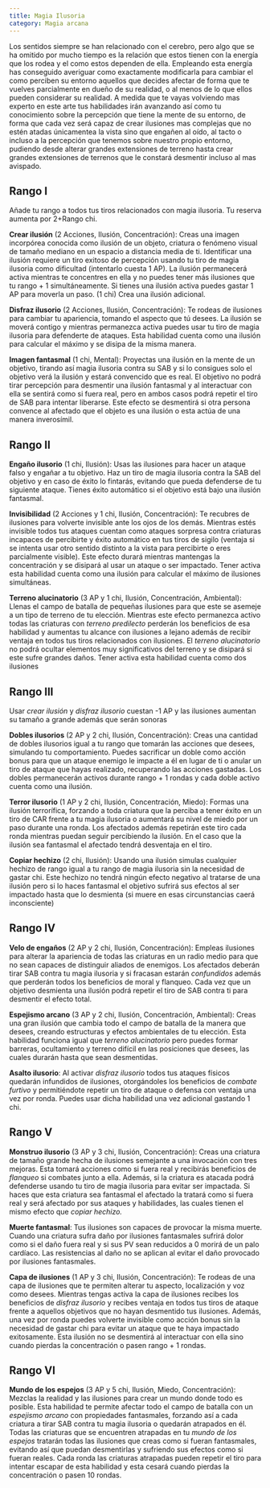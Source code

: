 ```yaml
---
title: Magia Ilusoria
category: Magia arcana
---
```


Los sentidos siempre se han relacionado con el cerebro, pero algo que se ha omitido por mucho tiempo es la relación que estos tienen con la energía que los rodea y el como estos dependen de ella. Empleando esta energía has conseguido averiguar como exactamente modificarla para cambiar el como perciben su entorno aquellos que decides afectar de forma que te vuelves parcialmente en dueño de su realidad, o al menos de lo que ellos pueden considerar su realidad. A medida que te vayas volviendo  mas experto en este arte tus habilidades irán avanzando así como tu conocimiento sobre la percepción que tiene la mente de su entorno, de forma que cada vez será capaz de crear ilusiones mas complejas que no estén atadas únicamentea la vista sino que engañen al oído, al tacto o incluso a la percepción que tenemos sobre nuestro propio entorno, pudiendo desde alterar grandes extensiones de terreno hasta crear grandes extensiones de terrenos que le constará desmentir incluso al mas avispado.

## Rango I

Añade tu rango a todos tus tiros relacionados con magia ilusoria. Tu reserva aumenta por 2+Rango chi.

**Crear ilusión** (2 Acciones, Ilusión, Concentración): Creas una imagen incorpórea conocida como ilusión de un objeto, criatura o fenómeno visual de tamaño mediano en un espacio a distancia media de ti. Identificar una ilusión requiere un tiro exitoso de percepción usando tu tiro de magia ilusoria como dificultad (intentarlo cuesta 1 AP). La ilusión permanecerá activa mientras te concentres en ella y no puedes tener más ilusiones que tu rango + 1 simultáneamente. Si tienes una ilusión activa puedes gastar 1 AP para moverla un paso. (1 chi) Crea una ilusión adicional.

**Disfraz ilusorio** (2 Acciones, Ilusión, Concentración): Te rodeas de ilusiones para cambiar tu apariencia, tomando el aspecto que tú desees. La ilusión se moverá contigo y mientras permanezca activa puedes usar tu tiro de magia ilusoria para defenderte de ataques. Esta habilidad cuenta como una ilusión para calcular el máximo y se disipa de la misma manera.

**Imagen fantasmal** (1 chi, Mental): Proyectas una ilusión en la mente de un objetivo, tirando así magia ilusoria contra su SAB y si lo consigues solo el objetivo verá la ilusión y estará convencido que es real. El objetivo no podrá tirar percepción para desmentir una ilusión fantasmal y al interactuar con ella se sentirá como si fuera real, pero en ambos casos podrá repetir el tiro de SAB para intentar liberarse. Este efecto se desmentirá si otra persona convence al afectado que el objeto es una ilusión o esta actúa de una manera inverosímil.

## Rango II

**Engaño ilusorio** (1 chi, Ilusión): Usas las ilusiones para hacer un ataque falso y engañar a tu objetivo. Haz un tiro de magia ilusoria contra la SAB del objetivo y en caso de éxito lo fintarás, evitando que pueda defenderse de tu siguiente ataque. Tienes éxito automático si el objetivo está bajo una ilusión fantasmal.

**Invisibilidad** (2 Acciones y 1 chi, Ilusión, Concentración): Te recubres de ilusiones para volverte invisible ante los ojos de los demás. Mientras estés invisible todos tus ataques cuentan como ataques sorpresa contra criaturas incapaces de percibirte y éxito automático en tus tiros de sigilo (ventaja si se intenta usar otro sentido distinto a la vista para percibirte o eres parcialmente visible). Este efecto durará mientras mantengas la concentración y se disipará al usar un ataque o ser impactado. Tener activa esta habilidad cuenta como una ilusión para calcular el máximo de ilusiones simultáneas.

**Terreno alucinatorio** (3 AP y 1 chi, Ilusión, Concentración, Ambiental): Llenas el campo de batalla de pequeñas ilusiones para que este se asemeje a un tipo de terreno de tu elección. Mientras este efecto permanezca activo todas las criaturas con *terreno predilecto* perderán los beneficios de esa habilidad y aumentas tu alcance con ilusiones a lejano además de recibir ventaja en todos tus tiros relacionados con ilusiones. El *terreno alucinatorio* no podrá ocultar elementos muy significativos del terreno y se disipará si este sufre grandes daños. Tener activa esta habilidad cuenta como dos ilusiones

## Rango III

Usar *crear ilusión* y *disfraz ilusorio* cuestan -1 AP y las ilusiones aumentan su tamaño a grande además que serán sonoras

**Dobles ilusorios** (2 AP y 2 chi, Ilusión, Concentración): Creas una cantidad de dobles ilusorios igual a tu rango que tomarán las acciones que desees, simulando tu comportamiento. Puedes sacrificar un doble como acción bonus para que un ataque enemigo le impacte a él en lugar de ti o anular un tiro de ataque que hayas realizado, recuperando las acciones gastadas. Los dobles permanecerán activos durante rango + 1 rondas y cada doble activo cuenta como una ilusión. 

**Terror ilusorio** (1 AP y 2 chi, Ilusión, Concentración, Miedo): Formas una ilusión terrorífica, forzando a toda criatura que la perciba a tener éxito en un tiro de CAR frente a tu magia ilusoria o aumentará su nivel de miedo por un paso durante una ronda. Los afectados además repetirán este tiro cada ronda mientras puedan seguir percibiendo la ilusión. En el caso que la ilusión sea fantasmal el afectado tendrá desventaja en el tiro.

**Copiar hechizo** (2 chi, Ilusión): Usando una ilusión simulas cualquier hechizo de rango igual a tu rango de magia ilusoria sin la necesidad de gastar chi. Este hechizo no tendrá ningún efecto negativo al tratarse de una ilusión pero si lo haces fantasmal el objetivo sufrirá sus efectos al ser impactado hasta que lo desmienta (si muere en esas circunstancias caerá inconsciente)

## Rango IV

**Velo de engaños** (2 AP y 2 chi, Ilusión, Concentración): Empleas ilusiones para alterar la apariencia de todas las criaturas en un radio medio para que no sean capaces de distinguir aliados de enemigos. Los afectados deberán tirar SAB contra tu magia ilusoria y si fracasan estarán *confundidos* además que perderán todos los beneficios de moral y flanqueo. Cada vez que un objetivo desmienta una ilusión podrá repetir el tiro de SAB contra ti para desmentir el efecto total.

**Espejismo arcano** (3 AP y 2 chi, Ilusión, Concentración, Ambiental): Creas una gran ilusión que cambia todo el campo de batalla de la manera que desees, creando estructuras y efectos ambientales de tu elección. Esta habilidad funciona igual que *terreno alucinatorio* pero puedes formar barreras, ocultamiento y terreno difícil en las posiciones que desees, las cuales durarán hasta que sean desmentidas. 

**Asalto ilusorio**: Al activar *disfraz ilusorio* todos tus ataques físicos quedarán infundidos de ilusiones, otorgándoles los beneficios de *combate furtivo* y permitiéndote repetir un tiro de ataque o defensa con ventaja una vez por ronda. Puedes usar dicha habilidad una vez adicional gastando 1 chi. 

## Rango V 

**Monstruo ilusorio** (3 AP y 3 chi, Ilusión, Concentración): Creas una criatura de tamaño grande hecha de ilusiones semejante a una invocación con tres mejoras. Esta tomará acciones como si fuera real y recibirás beneficios de *flanqueo* si combates junto a ella. Además, si la criatura es atacada podrá defenderse usando tu tiro de magia ilusoria para evitar ser impactada. Si haces que esta criatura sea fantasmal el afectado la tratará como si fuera real y será afectado por sus ataques y habilidades, las cuales tienen el mismo efecto que *copiar hechizo.*

**Muerte fantasmal**: Tus ilusiones son capaces de provocar la misma muerte. Cuando una criatura sufra daño por ilusiones fantasmales sufrirá dolor como si el daño fuera real y si sus PV sean reducidos a 0 morirá de un palo cardíaco. Las resistencias al daño no se aplican al evitar el daño provocado por ilusiones fantasmales.

**Capa de ilusiones** (1 AP y 3 chi, Ilusión, Concentración): Te rodeas de una capa de ilusiones que te permiten alterar tu aspecto, localización y voz como desees. Mientras tengas activa la capa de ilusiones recibes los beneficios de *disfraz ilusorio* y recibes ventaja en todos tus tiros de ataque frente a aquellos objetivos que no hayan desmentido tus ilusiones. Además, una vez por ronda puedes volverte invisible como acción bonus sin la necesidad de gastar chi para evitar un ataque que te haya impactado exitosamente. Esta ilusión no se desmentirá al interactuar con ella sino cuando pierdas la concentración o pasen rango + 1 rondas.

## Rango VI

**Mundo de los espejos** (3 AP y 5 chi, Ilusión, Miedo, Concentración): Mezclas la realidad y las ilusiones para crear un mundo donde todo es posible. Esta habilidad te permite afectar todo el campo de batalla con un *espejismo arcano* con propiedades fantasmales, forzando así a cada criatura a tirar SAB contra tu magia ilusoria o quedarán atrapados en él. Todas las criaturas que se encuentren atrapadas en tu *mundo de los espejos* tratarán todas las ilusiones que creas como si fueran fantasmales, evitando así que puedan desmentirlas y sufriendo sus efectos como si fueran reales. Cada ronda las criaturas atrapadas pueden repetir el tiro para intentar escapar de esta habilidad y esta cesará cuando pierdas la concentración o pasen 10 rondas.